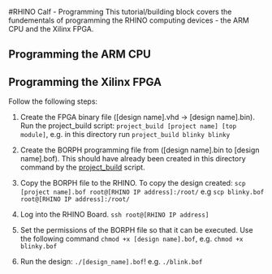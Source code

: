 #RHINO Calf - Programming
This tutorial/building block covers the fundementals of programming the RHINO computing devices - the ARM CPU and the Xilinx FPGA.

## Programming the ARM CPU


## Programming the Xilinx FPGA
Follow the following steps:

1) Create the FPGA binary file ([design name].vhd -> [design name].bin). Run the project_build script: `project_build [project name] [top module]`, e.g. in this directory run `project_build blinky blinky`

2) Create the BORPH programming file from ([design name].bin to [design name].bof). This should have already been created in this directory command by the [project_build](../bin/project_build) script.

3) Copy the BORPH file to the RHINO. To copy the design created: `scp [project name].bof root@[RHINO IP address]:/root/` e.g `scp blinky.bof root@[RHINO IP address]:/root/`

4) Log into the RHINO Board. `ssh root@[RHINO IP address]`

5) Set the permissions of the BORPH file so that it can be executed. Use the following command `chmod +x [design name].bof`, e.g. `chmod +x blinky.bof`

6) Run the design: `./[design_name].bof`! e.g. `./blink.bof`
